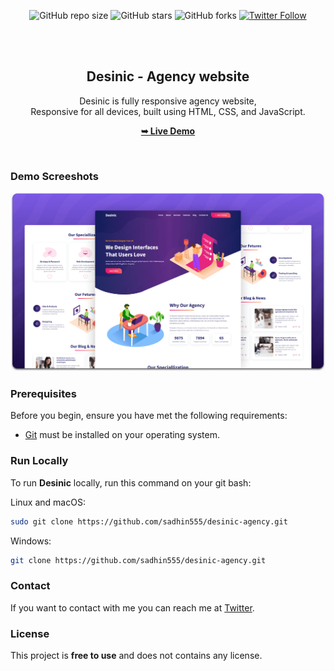 <div align="center">
  
  ![GitHub repo size](https://img.shields.io/github/repo-size/sadhin555/desinic-agency)
  ![GitHub stars](https://img.shields.io/github/stars/sadhin555/desinic-agency?style=social)
  ![GitHub forks](https://img.shields.io/github/forks/sadhin555/desinic-agency?style=social)
[![Twitter Follow](https://img.shields.io/twitter/follow/sadhin555?style=social)](https://twitter.com/intent/follow?screen_name=sadhin555)

  <br />
  <br />

  <h2 align="center">Desinic - Agency website</h2>

  Desinic is fully responsive agency website, <br />Responsive for all devices, built using HTML, CSS, and JavaScript.

  <a href="https://sadhin555.github.io/desinic-agency/"><strong>➥ Live Demo</strong></a>

</div>

<br />

### Demo Screeshots

![Desinic Desktop Demo](./readme-images/desktop.png "Desktop Demo")

### Prerequisites

Before you begin, ensure you have met the following requirements:

* [Git](https://git-scm.com/downloads "Download Git") must be installed on your operating system.

### Run Locally

To run **Desinic** locally, run this command on your git bash:

Linux and macOS:

```bash
sudo git clone https://github.com/sadhin555/desinic-agency.git
```

Windows:

```bash
git clone https://github.com/sadhin555/desinic-agency.git
```

### Contact

If you want to contact with me you can reach me at [Twitter](https://www.twitter.com/sadhin555).

### License

This project is **free to use** and does not contains any license.
